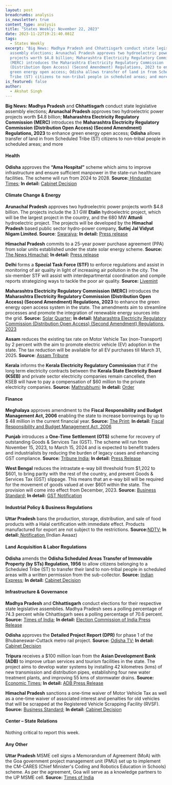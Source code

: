 ```yaml
---
layout: post
breadcrumbs: analysis
is_newsletter: true
content_type: analysis
title: "States Weekly: November 22, 2023"
date: 2023-11-22T19:21:40.081Z
tags:
  - States Weekly
excerpt: "Big News: Madhya Pradesh and Chhattisgarh conduct state legislative
  assembly elections; Arunachal Pradesh approves two hydroelectric power
  projects worth $4.8 billion; Maharashtra Electricity Regulatory Commission
  (MERC) introduces the Maharashtra Electricity Regulatory Commission
  (Distribution Open Access) (Second Amendment) Regulations, 2023 to enhance
  green energy open access; Odisha allows transfer of land in from Scheduled
  Tribe (ST) citizens to non-tribal people in scheduled areas; and more."
is_featured: false
author:
  - Akshat Singh
---
```

**Big News: Madhya Pradesh** and **Chhattisgarh** conduct state legislative assembly elections; **Arunachal Pradesh** approves two hydroelectric power projects worth $4.8 billion; **Maharashtra Electricity Regulatory Commission (MERC)** introduces the **Maharashtra Electricity Regulatory Commission (Distribution Open Access) (Second Amendment) Regulations, 2023** to enhance green energy open access; **Odisha** allows transfer of land in from Scheduled Tribe (ST) citizens to non-tribal people in scheduled areas; and more

#### Health 

**Odisha** approves the **“Ama Hospital”** scheme which aims to improve infrastructure and ensure sufficient manpower in the state-run healthcare facilities. The scheme will run from 2024 to 2028. **Source:**[ Hindustan Times](https://www.hindustantimes.com/cities/others/odisha-cabinet-approves-healthcare-scheme-to-improve-hospital-infrastructure-101700018574375.html); **In detail:** [Cabinet Decision](https://cabinet.odisha.gov.in/UploadedDOC/41678_MEDIA_03%20H%20&%20FW.pdf)



#### Climate Change & Energy

**Arunachal Pradesh** approves two hydroelectric power projects worth $4.8 billion. The projects include the 3.1 GW **Etalin** hydroelectric project, which will be the largest project in the country, and the 680 MW **Attunli** hydroelectric project. The projects will be developed by the **Himachal Pradesh** based public sector hydro-power company, **Sutlej Jal Vidyut Nigam Limited. Source**: [Swarajya](https://swarajyamag.com/infrastructure/arunachal-pradesh-centre-clears-dpr-of-3098-mw-etalin-plant-largest-hydro-electric-plant-under-development); **In detail:** [Press release](https://sjvn.nic.in/latest-updates-detail/2038/120)



**Himachal Pradesh** commits to a 25-year power purchase agreement (PPA) from solar units established under the state solar energy scheme. **Source:** [The News Himachal](https://thenewshimachal.com/2023/11/himachal-pradesh-government-commits-to-25-year-power-purchase-from-solar-units/); **In detail:** [Press release](http://himachalpr.gov.in/OnePressRelease.aspx?Language=1&ID=32061)

[](http://himachalpr.gov.in/OnePressRelease.aspx?Language=1&ID=32061)

**Delhi** forms a **Special Task Force (STF)** to enforce regulations and assist in monitoring of air quality in light of increasing air pollution in the city. The six-member STF will assist with interdepartmental coordination and compile reports strategizing ways to tackle the poor air quality. **Source:** [Livemint](https://www.livemint.com/news/india/delhi-air-pollution-govt-forms-special-task-force-to-combat-rising-pollution-stf-11700130659278.html)



**Maharashtra Electricity Regulatory Commission (MERC)** introduces the **Maharashtra Electricity Regulatory Commission (Distribution Open Access) (Second Amendment) Regulations, 2023** to enhance the green energy open access system in the state. The amendments aim to streamline processes and promote the integration of renewable energy sources into the grid. **Source:** [Solar Quarter](https://solarquarter.com/2023/11/14/maharashtra-electricity-regulatory-commission-enhances-green-energy-open-access-with-new-amendments/); **In detail:** [Maharashtra Electricity Regulatory Commission (Distribution Open Access) (Second Amendment) Regulations, 2023](https://merc.gov.in/wp-content/uploads/2023/11/Gazette_DOA_second-amendment-Regulations-2023.pdf)



**Assam** reduces the existing tax rate on Motor Vehicle Tax (non-Transport) by 2 percent with the aim to promote electric vehicle (EV) adoption in the state. The tax reduction will be available for all EV purchases till March 31, 2025. **Source**: [Assam Tribune](https://assamtribune.com/assam/assam-govt-announces-tax-rebate-on-electric-vehicles-1504883)



**Kerala** informs the **Kerala Electricity Regulatory Commission** that if the long term electricity contracts between the **Kerala State Electricity Board (KSEB)** and private sector electricity companies remain cancelled, then KSEB will have to pay a compensation of $60 million to the private electricity companies. **Source:** [Mathrubhumi](https://english.mathrubhumi.com/news/kerala/kseb-will-have-to-pay-a-compensation-of-rs-500-crores-if-electricity-contracts-remain-cancelled-1.9068637); **In detail:** [Order](https://acrobat.adobe.com/id/urn:aaid:sc:VA6C2:63057291-bc77-4d60-8c01-0272c08cf043)



#### Finance

**Meghalaya** approves amendment to the **Fiscal Responsibility and Budget Management Act, 2006** enabling the state to increase borrowings by up to $ 48 million in the current financial year. **Source:** [The Print](https://theprint.in/india/meghalaya-cabinet-nod-for-amendment-to-state-frbm-act-to-increase-borrowings-by-up-to-rs-400cr/1847742/); **In detail:** [Fiscal Responsibility and Budget Management Act, 2006](https://acrobat.adobe.com/id/urn:aaid:sc:VA6C2:85b62888-2c8e-40f5-8648-ebeedeaa5828)



**Punjab** introduces a **One-Time Settlement (OTS)** scheme for recovery of outstanding Goods & Services Tax (GST). The scheme will run from November 15, 2023, to March 15, 2024 and is expected to benefit traders and industrialists by reducing the burden of legacy cases and enhancing GST compliance. **Source:** [Tribune India](https://www.tribuneindia.com/news/punjab/ots-scheme-launched-for-recovery-of-dues-562670); **In detail:** [Press Release](http://diprpunjab.gov.in/?q=content/led-cm-punjab-cabinet-gives-diwali-gift-traders-introducing-ots-pre-gst-arrears)



**West Bengal** reduces the intrastate e-way bill threshold from $1,202 to $601, to bring parity with the rest of the country, and prevent Goods & Services Tax (GST) slippage. This means that an e-way bill will be required for the movement of goods valued at over $601 within the state. The provision will come into effect from December, 2023. **Source:** [Business Standard;](https://www.business-standard.com/india-news/west-bengal-to-reduce-intrastate-e-way-bill-threshold-to-rs-50-000-123111300616_1.html) **In detail:** [GST Notification](https://www.wbcomtax.gov.in/GST/GST_Notifications/Notification_02_2023_20231110.pdf)



#### Industrial Policy & Business Regulations  

**Uttar Pradesh** bans the production, storage, distribution, and sale of food products with a Halal certification with immediate effect. Products manufactured for export are not subject to the restrictions. **Source:**[NDTV;](https://www.ndtv.com/india-news/up-bans-sale-of-halal-certified-products-with-immediate-effect-4585665) **In detail:**[ Notification ](https://theindianawaaz.com/uttar-pradesh-bans-sale-of-halal-certified-products-for-locals/)(Indian Awaaz)



#### Land Acquisition & Labor Regulations  

**Odisha** amends the **Odisha Scheduled Areas Transfer of Immovable Property (by STs) Regulation, 1956** to allow citizens belonging to a Scheduled Tribe (ST) to transfer their land to non-tribal people in scheduled areas with a written permission from the sub-collector. **Source:** [Indian Express](https://indianexpress.com/article/cities/bhubaneswar/odisha-govt-st-sell-land-non-tribals-mortgage-non-agriculture-purpose-9026912/); **In detail:** [Cabinet Decision](https://cabinet.odisha.gov.in/UploadedDOC/41676_MEDIA_06%20R%20&%20DM.pdf)



#### Infrastructure & Governance

**Madhya Pradesh** and **Chhattisgarh** conduct elections for their respective state legislative assemblies. Madhya Pradesh sees a polling percentage of 74.3 percent while Chhattisgarh sees a polling percentage of 70.6 percent. **Source:** [Times of India](https://timesofindia.indiatimes.com/india/assembly-elections-2023-madhya-pradesh-sees-over-74-polling-70-60-voter-turnout-in-second-phase-chhattisgarh-polls/articleshow/105298614.cms); **In detail:** [Election Commission of India Press Release](https://acrobat.adobe.com/id/urn:aaid:sc:VA6C2:f81066bf-dc7e-49c8-86fb-35585c5f5de8)



**Odisha** approves the **Detailed Project Report (DPR)** for phase 1 of the Bhubaneswar-Cuttack metro rail project. **Source:** [Odisha TV](https://odishatv.in/news/odisha/bhubaneswar-cuttack-metro-rail-project-dpr-gets-odisha-cabinet-nod-220218); **In detail:** [Cabinet Decision](https://cabinet.odisha.gov.in/UploadedDOC/41671_MEDIA_A.A.3%20H%20&%20UD.pdf)



**Tripura** receives a $100 million loan from the **Asian Development Bank (ADB)** to improve urban services and tourism facilities in the state. The project aims to develop water systems by installing 42 kilometres (kms) of new transmission and distribution pipes, establishing four new water treatment plants, and improving 55 kms of stormwater drains. **Source:** [Economic Times](https://infra.economictimes.indiatimes.com/news/urban-infrastructure/abd-okays-100-mn-loan-to-improve-tripuras-tourism-urban-infra/105251927); **In detail:** [ADB Press Release](https://www.adb.org/news/adb-project-improve-tourism-and-urban-services-tripura-india)



**Himachal Pradesh** sanctions a one-time waiver of Motor Vehicle Tax as well as a one-time waiver of associated interest and penalties for old vehicles that will be scrapped at the Registered Vehicle Scrapping Facility (RVSF). **Source:** [Business Standard](https://www.business-standard.com/india-news/himachal-govt-plans-to-increase-grip-on-shimla-kullu-construction-projects-123111800965_1.html); **In detail:** [Cabinet Decision](http://himachalpr.gov.in/OnePressRelease.aspx?Language=1&ID=32087)



#### Center – State Relations 

Nothing critical to report this week.



#### Any Other

**Uttar Pradesh** MSME cell signs a Memorandum of Agreement (MoA) with the Goa government project management unit (PMU) set up to implement the CM-CARES (Chief Minister's Coding and Robotics Education in Schools) scheme. As per the agreement, Goa will serve as a knowledge partners to the UP MSME cell. **Source:** [Times of India](https://timesofindia.indiatimes.com/city/goa/up-raj-odisha-to-use-goa-coding-robotics-edu-model-in-pilot-project/articleshow/105221927.cms)
